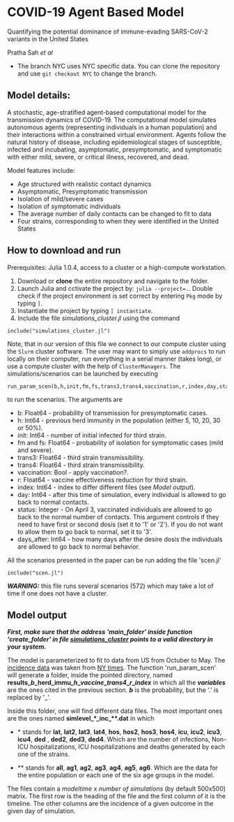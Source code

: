 # COVID-19 Agent Based Model
Quantifying the potential dominance of immune-evading SARS-CoV-2 variants in the United States

Pratha Sah *et al*

- The branch NYC uses NYC specific data. You can clone the repository and use `git checkout NYC` to change the branch.

## Model details:
A stochastic, age-stratified agent-based computational model for the transmission dynamics of COVID-19. The computational model simulates autonomous agents (representing individuals in a human population) and their interactions within a constrained virtual environment. Agents follow the natural history of disease, including epidemiological stages of susceptible, infected and incubating, asymptomatic, presymptomatic, and symptomatic with either mild, severe, or critical illness, recovered, and dead.

Model features include:

- Age structured with realistic contact dynamics
- Asymptomatic, Presymptomatic transmission
- Isolation of mild/severe cases
- Isolation of symptomatic individuals
- The average number of daily contacts can be changed to fit to data
- Four strains, corresponding to when they were identified in the United States

## How to download and run

Prerequisites: Julia 1.0.4, access to a cluster or a high-compute workstation. 

1) Download or **clone** the entire repository and navigate to the folder.
2) Launch Julia and cctivate the project by: `julia --project=.`. Double check if the project environment is set correct by entering `Pkg` mode by typing `]`. 
3) Instantiate the project by typing `] instantiate`.
4) Include the file *simulations_cluster.jl* using the command
```
include("simulations_cluster.jl")
```
Note, that in our version of this file we connect to our compute cluster using the `Slurm` cluster software. The user may want to simply use `addprocs` to run locally on their computer, run everything in a serial manner (takes long), or use a compute cluster with the help of `ClusterManagers`. The simulations/scenarios can be launched by executing 

```
run_param_scen(b,h,init,fm,fs,trans3,trans4,vaccination,r,index,day,status,days_after)
```

to run the scenarios. The arguments are

- b: Float64 \- probability of transmission for presymptomatic cases.
- h: Int64 \- previous herd immunity in the population (either 5, 10, 20, 30 or 50%).
- init: Int64 \- number of initial infected for third strain.
- fm and fs: Float64 \- probability of isolation for symptomatic cases (mild and severe).
- trans3: Float64 \- third strain transmissibility.
- trans4: Float64 \- third strain transmissibility.
- vaccination: Bool \- apply vaccination?.
- r: Float64 \- vaccine effectiveness reduction for third strain.
- index: Int64 \- index to differ different files (see *Model output*).
- day: Int64 \- after this time of simulation, every individual is allowed to go back to normal contacts.
- status: Integer \- On April 3, vaccinated individuals are allowed to go back to the normal number of contacts. This argument controls if they need to have first or second dosis (set it to '1' or '2'). If you do not want to allow them to go back to normal, set it to '3'.
- days_after: Int64 \- how many days after the desire dosis the individuals are allowed to go back to normal behavior.

All the scenarios presented in the paper can be run adding the file 'scen.jl'

```
include("scen.jl")
```

***WARNING:*** this file runs several scenarios (572) which may take a lot of time if one does not have a cluster.

## Model output

***First, make sure that the address 'main_folder' inside function 'create_folder' in file [simulations_cluster](simulations_cluster.jl) points to a valid directory in your system.*** 

The model is parameterized to fit to data from US from Octuber to May. The [incidence data](cases_us.csv) was taken from [NY times](https://github.com/nytimes/covid-19-data/). The function 'run_param_scen' will generate a folder, inside the pointed directory, named **results\__b_\_herd\_immu\__h_\__vaccine_\__trans4_\__r_\__index_** in which all the ***variables*** are the ones cited in the previous section. ***b*** is the probability, but the '.' is replaced by '\_'.

Inside this folder, one will find different data files. The most important ones are the ones named
**simlevel_\*\_inc\_\*\*.dat** in which

- \* stands for **lat**, **lat2**, **lat3**, **lat4**, **hos**, **hos2**, **hos3**, **hos4**, **icu**, **icu2**, **icu3**, **icu4**, **ded** , **ded2**, **ded3**, **ded4**. Which are the number of infections, Non-ICU hospitalizations, ICU hospitalizations and deaths generated by each one of the strains.

- \*\* stands for **all**, **ag1**, **ag2**, **ag3**, **ag4**, **ag5**, **ag6**. Which are the data for the entire population or each one of the six age groups in the model.

The files contain a *modeltime* x *number of simulations* (by default 500x500) matrix. The first row is the heading of the file and the first column of it is the timeline. The other columns are the incidence of a given outcome in the given day of simulation.

